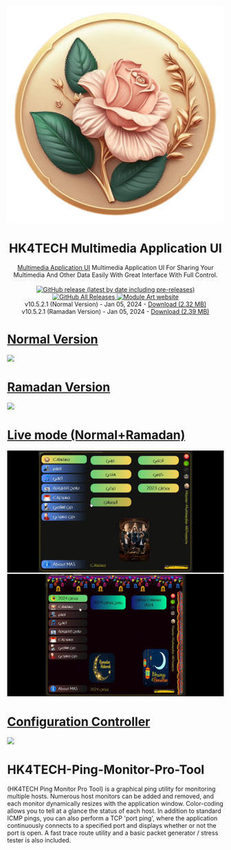 <p align="center">
  <img src="/Multimedia Application UI/_NewIconTrans.png">
</p>
<h1 align="center">HK4TECH Multimedia Application UI</h1>

<p align="center">
  <a href="https://hk4tech.com/home/Multimedia-Application-UI">Multimedia Application UI</a> Multimedia Application UI For Sharing Your Multimedia And Other Data Easily With Great Interface With Full Control.
  <br><br>
  <a href="https://github.com/AhmedNasserHK/Multimedia-Application-UI/releases">
    <img alt="GitHub release (latest by date including pre-releases)" src="https://img.shields.io/github/v/release/AhmedNasserHK/Multimedia-Application-UI?include_prereleases">
    <img alt="GitHub All Releases" src="https://img.shields.io/github/downloads/AhmedNasserHK/Multimedia-Application-UI/total">
  </a>
  <a href="https://hk4tech.com">
    <img alt="Module Art website" src="https://img.shields.io/badge/www-HKProjects-%2300BCD4">
  </a>
  <a href="https://hk4tech.com/home/Multimedia-Application-UI">
  </a>
  <br>
  v10.5.2.1 (Normal Version) - Jan 05, 2024 - <a href="https://github.com/AhmedNasserHK/Multimedia-Application-UI/releases/download/10.5.2.1/MA_UI-.Normal.7z">Download (2.32 MB)</a>
   <br>
  v10.5.2.1 (Ramadan Version) - Jan 05, 2024 - <a href="https://github.com/AhmedNasserHK/Multimedia-Application-UI/releases/download/10.5.2.1/MA_UI-.Ramadan.7z">Download (2.39 MB)</a>
  <br>
    </a>
    <a href="https://hk4tech.com/home/Multimedia-Application-UI">
      <h1>Normal Version</h1>
    <img src="/Multimedia Application UI/Resources/SS/01_StockNorma.gif"> 
      <h1>Ramadan Version</h1>
    <img src="/Multimedia Application UI/Resources/SS/01_StockRamadan.gif"> 
    <h1>Live mode (Normal+Ramadan) </h1>
    <img src="/Multimedia Application UI/Resources/SS/02_LiveNormal.gif">
    <img src="/Multimedia Application UI/Resources/SS/02_LiveRamadan.gif">
      <h1>Configuration Controller</h1>
    <img src="/Multimedia Application UI/Resources/SS/03_Controller.gif">
  </a>

  # HK4TECH-Ping-Monitor-Pro-Tool
(HK4TECH Ping Monitor Pro Tool)
is a graphical ping utility for monitoring multiple hosts. Numerous host monitors can be added and removed, and each monitor dynamically resizes with the application window. Color-coding allows you to tell at a glance the status of each host. In addition to standard ICMP pings, you can also perform a TCP 'port ping', where the application continuously connects to a specified port and displays whether or not the port is open. A fast trace route utility and a basic packet generator / stress tester is also included.
</p>
